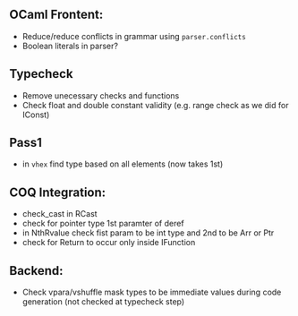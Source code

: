 

## OCaml Frontent: ##

* Reduce/reduce conflicts in grammar using `parser.conflicts`
* Boolean literals in parser?

## Typecheck ##

* Remove unecessary checks and functions
* Check float and double constant validity (e.g. range check as we did for IConst)

## Pass1 ###

* in `vhex` find type based on all elements (now takes 1st)

## COQ Integration: ##

* check_cast in RCast
* check for pointer type 1st paramter of deref
* in NthRvalue check fist param to be int type and 2nd to be Arr or Ptr
* check for Return to occur only inside IFunction
  
## Backend: ##

* Check vpara/vshuffle mask types to be immediate values during code generation (not checked at typecheck step)



